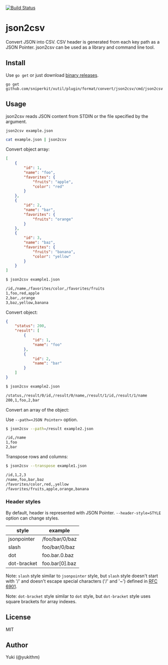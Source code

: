 [![Build Status](https://travis-ci.org/yukithm/json2csv.svg?branch=master)](https://travis-ci.org/yukithm/json2csv)

json2csv
========

Convert JSON into CSV. CSV header is generated from each key path as a JSON Pointer.
json2csv can be used as a library and command line tool.


Install
-------

Use `go get` or just download [binary releases](https://github.com/sniperkit/xutil/plugin/format/convert/json2csv/releases).

```
go get github.com/sniperkit/xutil/plugin/format/convert/json2csv/cmd/json2csv
```


Usage
-----

json2csv reads JSON content from STDIN or the file specified by the argument.

```sh
json2csv example.json
```

```sh
cat example.json | json2csv
```

Convert object array:

```json
[
    {
        "id": 1,
        "name": "foo",
        "favorites": {
            "fruits": "apple",
            "color": "red"
        }
    },
    {
        "id": 2,
        "name": "bar",
        "favorites": {
            "fruits": "orange"
        }
    },
    {
        "id": 3,
        "name": "baz",
        "favorites": {
            "fruits": "banana",
            "color": "yellow"
        }
    }
]
```

```sh
$ json2csv example1.json

/id,/name,/favorites/color,/favorites/fruits
1,foo,red,apple
2,bar,,orange
3,baz,yellow,banana
```

Convert object:

```json
{
    "status": 200,
    "result": [
        {
            "id": 1,
            "name": "foo"
        },
        {
            "id": 2,
            "name": "bar"
        }
    ]
}
```

```sh
$ json2csv example2.json

/status,/result/0/id,/result/0/name,/result/1/id,/result/1/name
200,1,foo,2,bar
```

Convert an array of the object:

Use `--path=<JSON Pointer>` option.

```sh
$ json2csv --path=/result example2.json

/id,/name
1,foo
2,bar
```

Transpose rows and columns:

```sh
$ json2csv --transpose example1.json

/id,1,2,3
/name,foo,bar,baz
/favorites/color,red,,yellow
/favorites/fruits,apple,orange,banana
```

### Header styles

By default, header is represented with JSON Pointer.
`--header-style=STYLE` option can change styles.

| style       | example        |
|-------------|----------------|
| jsonpointer | /foo/bar/0/baz |
| slash       | foo/bar/0/baz  |
| dot         | foo.bar.0.baz  |
| dot-bracket | foo.bar[0].baz |

Note: `slash` style similar to `jsonpointer` style, but `slash` style doesn't start with '/' and doesn't escape special characters ('/' and '~') defined in [RFC 6901](https://tools.ietf.org/html/rfc6901).

Note: `dot-bracket` style similar to `dot` style, but `dot-bracket` style uses square brackets for array indexes.


License
-------

MIT


Author
------

Yuki (@yukithm)
